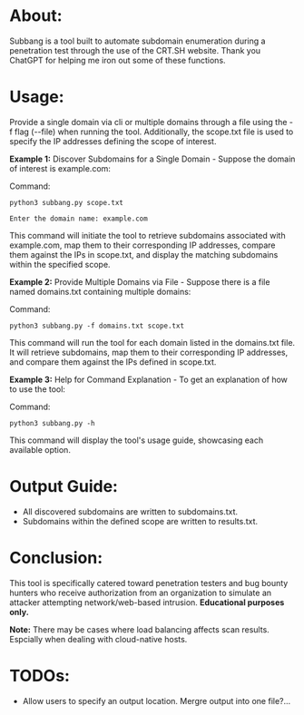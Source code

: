 # About:
Subbang is a tool built to automate subdomain enumeration during a penetration test through the use of the CRT.SH website. Thank you ChatGPT for helping me iron out some of these functions.

# Usage:
Provide a single domain via cli or multiple domains through a file using the -f flag (--file) when running the tool.
Additionally, the scope.txt file is used to specify the IP addresses defining the scope of interest.

**Example 1:** Discover Subdomains for a Single Domain
\- Suppose the domain of interest is example.com:

Command:

```
python3 subbang.py scope.txt

Enter the domain name: example.com
```

This command will initiate the tool to retrieve subdomains associated with example.com, map them to their corresponding IP addresses, compare them against the IPs in scope.txt, and display the matching subdomains within the specified scope.

**Example 2:** Provide Multiple Domains via File
\- Suppose there is a file named domains.txt containing multiple domains:

Command:

```python3 subbang.py -f domains.txt scope.txt```

This command will run the tool for each domain listed in the domains.txt file. It will retrieve subdomains, map them to their corresponding IP addresses, and compare them against the IPs defined in scope.txt.

**Example 3:** Help for Command Explanation
\- To get an explanation of how to use the tool:

Command:

```python3 subbang.py -h```

This command will display the tool's usage guide, showcasing each available option.

# Output Guide:
* All discovered subdomains are written to subdomains.txt.
* Subdomains within the defined scope are written to results.txt.

# Conclusion:
This tool is specifically catered toward penetration testers and bug bounty hunters who receive authorization from an organization to simulate an attacker attempting network/web-based intrusion.
**Educational purposes only.**

**Note:** There may be cases where load balancing affects scan results. Espcially when dealing with cloud-native hosts.

# TODOs:
* Allow users to specify an output location. Mergre output into one file?...
